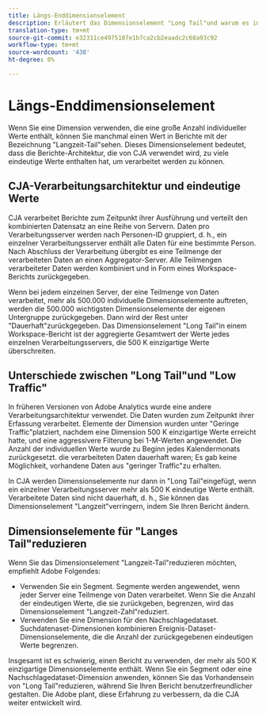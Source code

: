 ```yaml
---
title: Längs-Enddimensionselement
description: Erläutert das Dimensionselement "Long Tail"und warum es in Berichte angezeigt wird.
translation-type: tm+mt
source-git-commit: e32311ce4975107e1b7ca2cb2eaadc2c68a93c92
workflow-type: tm+mt
source-wordcount: '438'
ht-degree: 0%

---
```



# Längs-Enddimensionselement

Wenn Sie eine Dimension verwenden, die eine große Anzahl individueller Werte enthält, können Sie manchmal einen Wert in Berichte mit der Bezeichnung &quot;Langzeit-Tail&quot;sehen. Dieses Dimensionselement bedeutet, dass die Berichte-Architektur, die von CJA verwendet wird, zu viele eindeutige Werte enthalten hat, um verarbeitet werden zu können.

## CJA-Verarbeitungsarchitektur und eindeutige Werte

CJA verarbeitet Berichte zum Zeitpunkt ihrer Ausführung und verteilt den kombinierten Datensatz an eine Reihe von Servern. Daten pro Verarbeitungsserver werden nach Personen-ID gruppiert, d. h., ein einzelner Verarbeitungsserver enthält alle Daten für eine bestimmte Person. Nach Abschluss der Verarbeitung übergibt es eine Teilmenge der verarbeiteten Daten an einen Aggregator-Server. Alle Teilmengen verarbeiteter Daten werden kombiniert und in Form eines Workspace-Berichts zurückgegeben.

Wenn bei jedem einzelnen Server, der eine Teilmenge von Daten verarbeitet, mehr als 500.000 individuelle Dimensionselemente auftreten, werden die 500.000 wichtigsten Dimensionselemente der eigenen Untergruppe zurückgegeben. Dann wird der Rest unter &quot;Dauerhaft&quot;zurückgegeben. Das Dimensionselement &quot;Long Tail&quot;in einem Workspace-Bericht ist der aggregierte Gesamtwert der Werte jedes einzelnen Verarbeitungsservers, die 500 K einzigartige Werte überschreiten.

## Unterschiede zwischen &quot;Long Tail&quot;und &quot;Low Traffic&quot;

In früheren Versionen von Adobe Analytics wurde eine andere Verarbeitungsarchitektur verwendet. Die Daten wurden zum Zeitpunkt ihrer Erfassung verarbeitet. Elemente der Dimension wurden unter &quot;Geringe Traffic&quot;platziert, nachdem eine Dimension 500 K einzigartige Werte erreicht hatte, und eine aggressivere Filterung bei 1-M-Werten angewendet. Die Anzahl der individuellen Werte wurde zu Beginn jedes Kalendermonats zurückgesetzt. die verarbeiteten Daten dauerhaft waren; Es gab keine Möglichkeit, vorhandene Daten aus &quot;geringer Traffic&quot;zu erhalten.

In CJA werden Dimensionselemente nur dann in &quot;Long Tail&quot;eingefügt, wenn ein einzelner Verarbeitungsserver mehr als 500 K eindeutige Werte enthält. Verarbeitete Daten sind nicht dauerhaft, d. h., Sie können das Dimensionselement &quot;Langzeit&quot;verringern, indem Sie Ihren Bericht ändern.

## Dimensionselemente für &quot;Langes Tail&quot;reduzieren

Wenn Sie das Dimensionselement &quot;Langzeit-Tail&quot;reduzieren möchten, empfiehlt Adobe Folgendes:

* Verwenden Sie ein Segment. Segmente werden angewendet, wenn jeder Server eine Teilmenge von Daten verarbeitet. Wenn Sie die Anzahl der eindeutigen Werte, die sie zurückgeben, begrenzen, wird das Dimensionselement &quot;Langzeit-Zahl&quot;reduziert.
* Verwenden Sie eine Dimension für den Nachschlagedataset. Suchdatenaset-Dimensionen kombinieren Ereignis-Dataset-Dimensionselemente, die die Anzahl der zurückgegebenen eindeutigen Werte begrenzen.

Insgesamt ist es schwierig, einen Bericht zu verwenden, der mehr als 500 K einzigartige Dimensionselemente enthält. Wenn Sie ein Segment oder eine Nachschlagedataset-Dimension anwenden, können Sie das Vorhandensein von &quot;Long Tail&quot;reduzieren, während Sie Ihren Bericht benutzerfreundlicher gestalten. Die Adobe plant, diese Erfahrung zu verbessern, da die CJA weiter entwickelt wird.
